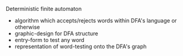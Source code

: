 Deterministic finite automaton
* algorithm which accepts/rejects words within DFA's language or otherwise
* graphic-design for DFA structure
* entry-form to test any word
* representation of word-testing onto the DFA's graph
